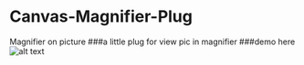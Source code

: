 # Canvas-Magnifier-Plug
Magnifier on picture
###a little plug for view pic in magnifier
###demo here
![alt text](http://ww1.sinaimg.cn/bmiddle/74d94e2egw1f0m4q7kldzj21kw0t47hz.jpg)

